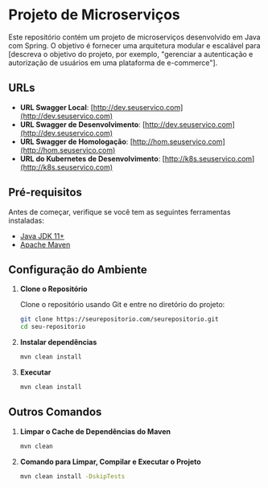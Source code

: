 # Projeto de Microserviços

Este repositório contém um projeto de microserviços desenvolvido em Java com Spring. O objetivo é fornecer uma arquitetura modular e escalável para [descreva o objetivo do projeto, por exemplo, "gerenciar a autenticação e autorização de usuários em uma plataforma de e-commerce"].

## URLs

- **URL Swagger Local**: [http://dev.seuservico.com](http://dev.seuservico.com)
- **URL Swagger de Desenvolvimento**: [http://dev.seuservico.com](http://dev.seuservico.com)
- **URL Swagger de Homologação**: [http://hom.seuservico.com](http://hom.seuservico.com)
- **URL do Kubernetes de Desenvolvimento**: [http://k8s.seuservico.com](http://k8s.seuservico.com)

## Pré-requisitos

Antes de começar, verifique se você tem as seguintes ferramentas instaladas:

- [Java JDK 11+](https://www.oracle.com/java/technologies/javase-jdk11-downloads.html)
- [Apache Maven](https://maven.apache.org/download.cgi)

## Configuração do Ambiente

1. **Clone o Repositório**

   Clone o repositório usando Git e entre no diretório do projeto:

   ```bash
   git clone https://seurepositorio.com/seurepositorio.git
   cd seu-repositorio

2. **Instalar dependências**

   ```bash
   mvn clean install

3. **Executar**
   ```bash
   mvn clean install

## Outros Comandos
1. **Limpar o Cache de Dependências do Maven**

   ```bash
   mvn clean

2. **Comando para Limpar, Compilar e Executar o Projeto**

   ```bash
   mvn clean install -DskipTests

